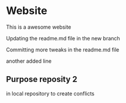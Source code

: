 # Website

This is a awesome website

Updating the readme.md file in the new branch

Committing more tweaks in the readme.md file

another added line

## Purpose reposity 2

in local repository to create conflicts
